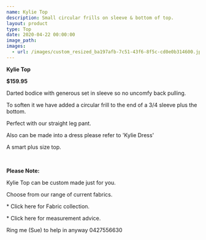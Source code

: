 ```yaml
---
name: Kylie Top
description: Small circular frills on sleeve & bottom of top.
layout: product
type: Top
date: 2020-04-22 00:00:00
image_path:
images:
  - url: /images/custom_resized_ba197afb-7c51-43f6-8f5c-cd0e0b314600.jpg
---
```


**Kylie Top**

**$159.95**

Darted bodice with generous set in sleeve so no uncomfy back pulling.

To soften it we have added a circular frill to the end of a 3/4 sleeve plus the bottom.

Perfect with our straight leg pant.&nbsp;

Also can be made into a dress please refer to 'Kylie Dress'

A smart plus size top.

&nbsp;

**Please Note:**

Kylie Top can be custom made just for you.

Choose from our range of current fabrics.

\* Click here for Fabric collection.

\* Click here for measurement advice.

Ring me (Sue) to help in anyway 0427556630